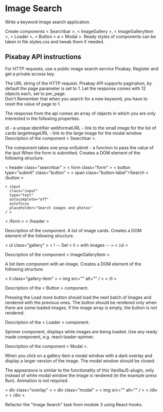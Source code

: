 # Image Search

Write a keyword image search application. 

Create components < Searchbar >, < ImageGallery >, < ImageGalleryItem >, < Loader >, < Button > и < Modal >. Ready styles of components can be taken in file styles.css and tweak them if needed.

## Pixabay API instructions

For HTTP requests, use a public image search service Pixabay. Register and get a private access key.

The URL string of the HTTP request.
Pixabay API supports pagination, by default the page parameter is set to 1. Let the response comes with 12 objects each, set to per_page.   
Don't Remember that when you search for a new keyword, you have to reset the value of page to 1.

The response from the api comes an array of objects in which you are only interested in the following properties.

id - a unique identifier
webformatURL - link to the small image for the list of cards
largeImageURL - link to the large image for the modal window
Description of the component < Searchbar >. 

The component takes one prop onSubmit - a function to pass the value of the iput When the form is submitted. Creates a DOM element of the following structure.

< header class="searchbar" >
  < form class="form" >
    < button type="submit" class="button" >
      < span class="button-label">Search</span >
    < /button >

    < input
      class="input"
      type="text"
      autocomplete="off"
      autofocus
      placeholder="Search images and photos"
    / >
  < /form >
< /header >

Description of the <ImageGallery> component. 
A list of image cards. Creates a DOM element of the following structure.

< ul class="gallery" >
  < ! -- Set < li > with images -- >
< /ul >

Description of the component < ImageGalleryItem >. 

A list item component with an image. Creates a DOM element of the following structure.

< li class="gallery-item" >
  < img src="" alt="" / >
< /li >

Description of the < Button > component. 

Pressing the Load more button should load the next batch of Images and rendered with the previous ones. The button should be rendered only when there are some loaded images. If the image array is empty, the button is not rendered.

Description of the < Loader > component. 

Spinner component, displays while images are being loaded. Use any ready made component, e.g. react-loader-spinner.

Description of the component < Modal >. 

When you click on a gallery item a modal window with a dark overlay and display a larger version of the image. The modal window should be closed.

The appearance is similar to the functionality of this VanillaJS-plugin, only instead of white modal window the image is rendered (in the example press Run). Animation is not required.

< div class="overlay" >
  < div class="modal" >
    < img src="" alt="" / >
  < /div >
< /div >

Refactor the "Image Search" task from module 3 using React-hooks.
